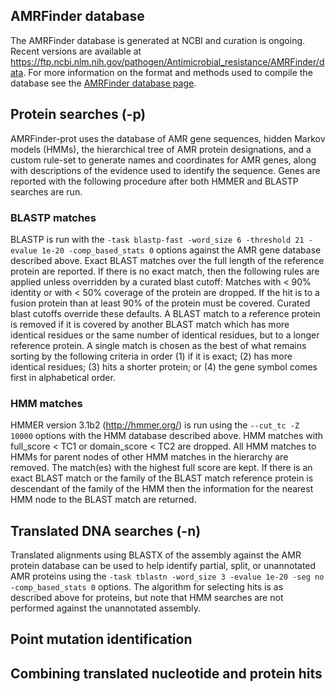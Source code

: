 ## AMRFinder database

The AMRFinder database is generated at NCBI and curation is ongoing. Recent versions are available at https://ftp.ncbi.nlm.nih.gov/pathogen/Antimicrobial_resistance/AMRFinder/data. For more information on the format and methods used to compile the database see the [AMRFinder database page](AMRFinder-database.md).

## Protein searches (-p)

AMRFinder-prot uses the database of AMR gene sequences, hidden Markov models
(HMMs), the hierarchical tree of AMR protein designations, and a custom
rule-set to generate names and coordinates for AMR genes, along with
descriptions of the evidence used to identify the sequence. Genes are reported
with the following procedure after both HMMER and BLASTP searches are run.

### BLASTP matches

BLASTP is run with the `-task blastp-fast -word_size 6 -threshold 21 -evalue 1e-20 -comp_based_stats 0` 
options against the AMR gene database described above.  Exact BLAST matches
over the full length of the reference protein are reported. If there is no
exact match, then the following rules are applied unless overridden by
a curated blast cutoff: Matches with < 90% identity or with < 50% coverage of
the protein are dropped. If the hit is to a fusion protein than at least 90% of
the protein must be covered. Curated blast cutoffs override these defaults.
A BLAST match to a reference protein is removed if it is covered by another
BLAST match which has more identical residues or the same number of identical
residues, but to a longer reference protein. A single match is chosen as the
best of what remains sorting by the following criteria in order (1) if it is
exact; (2) has more identical residues; (3) hits a shorter protein; or (4) the
gene symbol comes first in alphabetical order.

### HMM matches

HMMER version 3.1b2 (http://hmmer.org/) is run using the `--cut_tc -Z 10000`
options with the HMM database described above. HMM matches with full_score
< TC1 or domain_score < TC2 are dropped. All HMM matches to HMMs for parent
nodes of other HMM matches in the hierarchy are removed. The match(es) with the
highest full score are kept. If there is an exact BLAST match or the family of
the BLAST match reference protein is descendant of the family of the HMM then
the information for the nearest HMM node to the BLAST match are returned.

## Translated DNA searches (-n)

Translated alignments using BLASTX of the assembly against the AMR protein
database can be used to help identify partial, split, or unannotated AMR
proteins using the `-task tblastn -word_size 3 -evalue 1e-20 -seg no -comp_based_stats 0` 
options. The algorithm for selecting hits is as described above for proteins,
but note that HMM searches are not performed against the unannotated
assembly.

## Point mutation identification

## Combining translated nucleotide and protein hits


